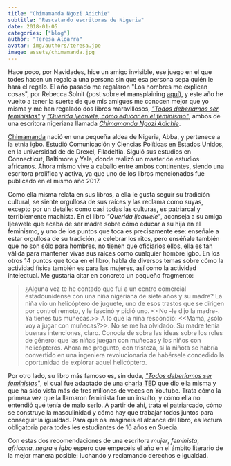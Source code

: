 ```yaml
---
title: "Chimamanda Ngozi Adichie"
subtitle: "Rescatando escritoras de Nigeria"
date: 2018-01-05
categories: ["blog"]
author: "Teresa Algarra"
avatar: img/authors/teresa.jpe
image: assets/chimamanda.jpg
---
```


Hace poco, por Navidades, hice un amigo invisible, ese juego en el que todes hacen un regalo a una persona sin que esa persona sepa quién le hará el regalo. El año pasado me regalaron "Los hombres me explican cosas", por Rebecca Solnit (post sobre el mansplaining [aquí](https://geekandtechgirls.github.io/mansplaining/)), y este año he vuelto a tener la suerte de que mis amigues me conocen mejor que yo misma y me han regalado dos libros maravillosos, [_"Todos deberíamos ser feministas"_](https://www.amazon.com/Todos-deberiamos-feministas-CHIMAMANDA-ADICHIE/dp/6073138628) y [_"Querida Ijeawele, cómo educar en el feminismo"_](https://www.amazon.com/Querida-Ijeawele-educar-feminismo-Spanish-ebook/dp/B01MZ35BW1/ref=sr_1_3?s=books&ie=UTF8&qid=1515152106&sr=1-3&keywords=PENGUIN+RANDOM+HOUSE+chimamanda), ambos de una escritora nigeriana llamada [*Chimamanda Ngozi Adichie*](https://www.chimamanda.com/). 

[Chimamanda](https://es.wikipedia.org/wiki/Chimamanda_Ngozi_Adichie) nació en una pequeña aldea de Nigeria, Abba, y pertenece a la etnia igbo. Estudió Comunicación y Ciencias Políticas en Estados Unidos, en la universidad de de Drexel, Filadelfia. Siguió sus estudios en Connecticut, Baltimore y Yale, donde realizó un master de estudios africanos. Ahora mismo vive a caballo entre ambos continentes, siendo una escritora prolífica y activa, ya que uno de los libros mencionados fue publicado en el mismo año 2017. 

Como ella misma relata en sus libros, a ella le gusta seguir su tradición cultural, se siente orgullosa de sus raíces y las reclama como suyas, excepto por un detalle: como casi todas las culturas, es patriarcal y terriblemente machista. En el libro _"Querida Ijeawele"_, aconseja a su amiga Ijeawele que acaba de ser madre sobre cómo educar a su hija en el feminismo, y uno de los puntos que toca es precisamente ese: enseñale a estar orgullosa de su tradición, a celebrar los ritos, pero enséñale también que no son sólo para hombres, no tienen que oficiarlos ellos, ella es tan válida para mantener vivas sus raíces como cualquier hombre igbo. En los otros 14 puntos que toca en el libro, habla de diversos temas sobre cómo la actividad física también es para las mujeres, así como la actividad intelectual. Me gustaría citar en concreto un pequeño fragmento:

>¿Alguna vez te he contado que fui a un centro comercial estadounidense con una niña nigeriana de siete años y su madre? La niña vio un helicóptero de juguete, uno de esos trastos que se dirigen por control remoto, y le fascinó y pidió uno. <<No -le dijo la madre-. Ya tienes tus muñecas.>> A lo que la niña respondió: <<Mamá, ¿sólo voy a jugar con muñecas?>>.
>No se me ha olvidado. Su madre tenía buenas intenciones, claro. Conocía de sobra las ideas sobre los roles de género: que las niñas juegan con muñecas y los niños con helicópteros. Ahora me pregunto, con tristeza, si la niñota se habría convertido en una ingeniera revolucionaria de habérsele concedido la oportunidad de explorar aquel helicóptero.

Por otro lado, su libro más famoso es, sin duda, [_"Todos deberíamos ser feministas"_](https://en.wikipedia.org/wiki/We_Should_All_Be_Feminists), el cual fue adaptado de una [charla TED](https://www.youtube.com/watch?v=hg3umXU_qWc) que dio ella misma y que ha sido vista más de tres millones de veces en Youtube. Trata cómo la primera vez que la llamaron feminista fue un insulto, y cómo ella no entendió qué tenía de malo serlo. A partir de ahí, trata el patriarcado, cómo se construye la masculinidad y cómo hay que trabajar todos juntos para conseguir la igualdad. Para que os imaginéis el alcance del libro, es lectura obligatoria para todes les estudiantes de 16 años en Suecia.

Con estas dos recomendaciones de una escritora *mujer*, *feminista*, *africana*, *negra* e *igbo* espero que empecéis el año en el ámbito literario de la mejor manera posible: luchando y reclamando derechos e igualdad.

